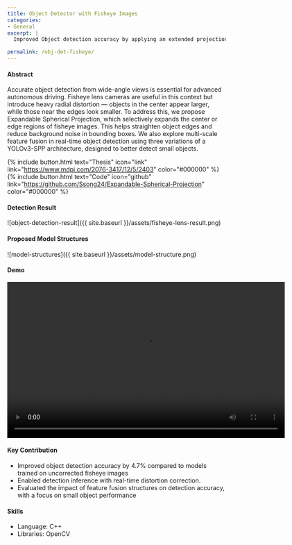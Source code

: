 ```yaml
---
title: Object Detector with Fisheye Images
categories:
- General
excerpt: |
  Improved Object detection accuracy by applying an extended projection method based on spherical projection for fisheye lenses, incorporating an expansion coefficient to interpolate pixel values of distorted objects

permalink: /obj-det-fisheye/
---
```




#### Abstract
Accurate object detection from wide-angle views is essential for advanced autonomous driving. Fisheye lens cameras are useful in this context but introduce heavy radial distortion — objects in the center appear larger, while those near the edges look smaller.
To address this, we propose Expandable Spherical Projection, which selectively expands the center or edge regions of fisheye images. This helps straighten object edges and reduce background noise in bounding boxes.
We also explore multi-scale feature fusion in real-time object detection using three variations of a YOLOv3-SPP architecture, designed to better detect small objects.

{% include button.html text="Thesis" icon="link" link="https://www.mdpi.com/2076-3417/12/5/2403" color="#000000" %}  {% include button.html text="Code" icon="github" link="https://github.com/Ssong24/Expandable-Spherical-Projection" color="#000000" %} 


#### Detection Result
![object-detection-result]({{ site.baseurl }}/assets/fisheye-lens-result.png)


#### Proposed Model Structures
![model-structures]({{ site.baseurl }}/assets/model-structure.png)


####  Demo

<video width="640" height="360" controls>
  <source src="/assets/videos/media1.mp4" type="video/mp4">
  Your browser does not support the video tag.
</video>


#### Key Contribution
- Improved object detection accuracy by 4.7% compared to models trained on uncorrected fisheye images
- Enabled detection inference with real-time distortion correction.
- Evaluated the impact of feature fusion structures on detection accuracy, with a focus on small object performance


#### Skills
- Language: C++
- Libraries: OpenCV



